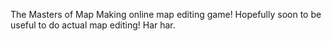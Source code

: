 The Masters of Map Making online map editing game! Hopefully soon to be useful to do actual map editing! Har har.
